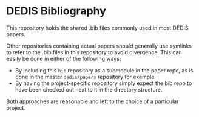 # DEDIS Bibliography

This repository holds the shared .bib files commonly used in most DEDIS papers.

Other repositories containing actual papers should generally use symlinks
to refer to the .bib files in this repository to avoid divergence.
This can easily be done in either of the following ways:

-	By including this `bib` repository as a submodule in the paper repo,
	as is done in the master `dedis/papers` repository for example.
- 	By having the project-specific repository simply expect the bib repo
	to have been checked out next to it in the directory structure.

Both approaches are reasonable and left to the choice of a particular project.

